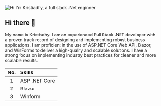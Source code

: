 <picture>
  <source media="(prefers-color-scheme: dark)" srcset="https://drive.google.com/file/d/1uNvgMawozvd-hZIIm-wh9zZw87TjSLdA/view?usp=sharing">
  <source media="(prefers-color-scheme: light)" srcset="https://drive.google.com/file/d/1uNvgMawozvd-hZIIm-wh9zZw87TjSLdA/view?usp=sharing">
  <img alt="Hi I'm Kristiadhy, a full stack .Net enginner" src="https://drive.google.com/file/d/1uNvgMawozvd-hZIIm-wh9zZw87TjSLdA/view?usp=sharing">
</picture>

## Hi there 👋
My name is Kristiadhy. I am an experienced Full Stack .NET developer with a proven track record of designing and implementing robust business applications. I am proficient in the use of ASP.NET Core Web API, Blazor, and WinForms to deliver a high-quality and scalable solutions. I have a strong focus on implementing industry best practices for cleaner and more scalable results.

| No.   | Skills          |
| :---: | :--- |
| 1     | ASP .NET Core   |
| 2     | Blazor          |
| 3     | Winform         |

<!--
**kristiadhy/kristiadhy** is a ✨ _special_ ✨ repository because its `README.md` (this file) appears on your GitHub profile.

Here are some ideas to get you started:

- 🔭 I’m currently working on ...
- 🌱 I’m currently learning ...
- 👯 I’m looking to collaborate on ...
- 🤔 I’m looking for help with ...
- 💬 Ask me about ...
- 📫 How to reach me: ...
- 😄 Pronouns: ...
- ⚡ Fun fact: ...
-->
